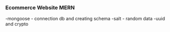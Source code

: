 ### Ecommerce Website MERN 
-mongoose - connection db and creating schema
-salt - random data
-uuid and crypto